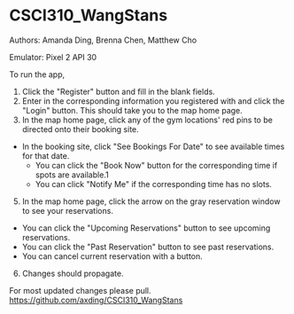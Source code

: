 # CSCI310_WangStans
Authors: Amanda Ding, Brenna Chen, Matthew Cho

Emulator: Pixel 2 API 30

To run the app,
1. Click the "Register" button and fill in the blank fields.
2. Enter in the corresponding information you registered with and click the "Login" button. This should take you to the map home page.
4. In the map home page, click any of the gym locations' red pins to be directed onto their booking site.
* In the booking site, click "See Bookings For Date" to see available times for that date.
    * You can click the "Book Now" button for the corresponding time if spots are available.1
    * You can click "Notify Me" if the corresponding time has no slots.
5. In the map home page, click the arrow on the gray reservation window to see your reservations.
* You can click the "Upcoming Reservations" button to see upcoming reservations.
* You can click the "Past Reservation" button to see past reservations.
* You can cancel current reservation with a button. 
6. Changes should propagate.

For most updated changes please pull.
https://github.com/axding/CSCI310_WangStans
